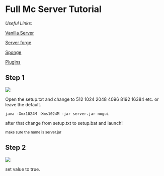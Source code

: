 <h1>Full Mc Server Tutorial</h1>
<p><em>Useful Links:</em></p>
<p><a href="https://mcversions.net/">Vanilla Server</a></p>
<p><a href="https://files.minecraftforge.net/net/minecraftforge/forge/">Server forge</a></p>
<p><a href="https://www.spongepowered.org/downloads/">Sponge</a></p>
<p><a href="https://ore.spongepowered.org/">Plugins</a></p>
<h2>Step 1</h2>
<img src="https://cdn.discordapp.com/attachments/871132662667038722/871455419455901696/unknown.png"/>
<p>Open the setup.txt and change to 512 1024 2048 4096 8192 16384 etc. or leave the default.</p>
<code>java -Xmx1024M -Xms1024M -jar server.jar nogui</code>
<p>after that change from setup.txt to setup.bat and launch!</p>
<sub>make sure the name is server.jar</sub>
<h2>Step 2</h2>
<img src="https://cdn.discordapp.com/attachments/871132662667038722/871456163806445588/unknown.png"/>
<p>set value to true.</p>
